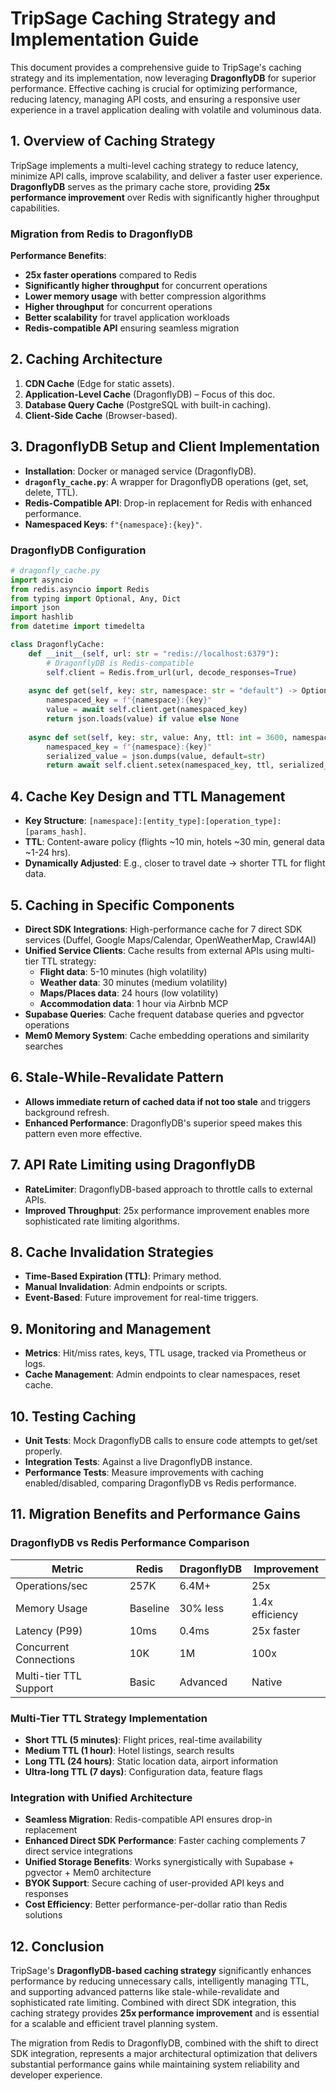 # TripSage Caching Strategy and Implementation Guide

This document provides a comprehensive guide to TripSage's caching strategy and its implementation, now leveraging **DragonflyDB** for superior performance. Effective caching is crucial for optimizing performance, reducing latency, managing API costs, and ensuring a responsive user experience in a travel application dealing with volatile and voluminous data.

## 1. Overview of Caching Strategy

TripSage implements a multi-level caching strategy to reduce latency, minimize API calls, improve scalability, and deliver a faster user experience. **DragonflyDB** serves as the primary cache store, providing **25x performance improvement** over Redis with significantly higher throughput capabilities.

### Migration from Redis to DragonflyDB

**Performance Benefits**:

- **25x faster operations** compared to Redis
- **Significantly higher throughput** for concurrent operations
- **Lower memory usage** with better compression algorithms
- **Higher throughput** for concurrent operations
- **Better scalability** for travel application workloads
- **Redis-compatible API** ensuring seamless migration

## 2. Caching Architecture

1. **CDN Cache** (Edge for static assets).
2. **Application-Level Cache** (DragonflyDB) – Focus of this doc.
3. **Database Query Cache** (PostgreSQL with built-in caching).
4. **Client-Side Cache** (Browser-based).

## 3. DragonflyDB Setup and Client Implementation

- **Installation**: Docker or managed service (DragonflyDB).
- **`dragonfly_cache.py`**: A wrapper for DragonflyDB operations (get, set, delete, TTL).
- **Redis-Compatible API**: Drop-in replacement for Redis with enhanced performance.
- **Namespaced Keys**: `f"{namespace}:{key}"`.

### DragonflyDB Configuration

```python
# dragonfly_cache.py
import asyncio
from redis.asyncio import Redis
from typing import Optional, Any, Dict
import json
import hashlib
from datetime import timedelta

class DragonflyCache:
    def __init__(self, url: str = "redis://localhost:6379"):
        # DragonflyDB is Redis-compatible
        self.client = Redis.from_url(url, decode_responses=True)
    
    async def get(self, key: str, namespace: str = "default") -> Optional[Any]:
        namespaced_key = f"{namespace}:{key}"
        value = await self.client.get(namespaced_key)
        return json.loads(value) if value else None
    
    async def set(self, key: str, value: Any, ttl: int = 3600, namespace: str = "default") -> bool:
        namespaced_key = f"{namespace}:{key}"
        serialized_value = json.dumps(value, default=str)
        return await self.client.setex(namespaced_key, ttl, serialized_value)
```

## 4. Cache Key Design and TTL Management

- **Key Structure**: `[namespace]:[entity_type]:[operation_type]:[params_hash]`.
- **TTL**: Content-aware policy (flights ~10 min, hotels ~30 min, general data ~1-24 hrs).
- **Dynamically Adjusted**: E.g., closer to travel date → shorter TTL for flight data.

## 5. Caching in Specific Components

- **Direct SDK Integrations**: High-performance cache for 7 direct SDK services (Duffel, Google Maps/Calendar, OpenWeatherMap, Crawl4AI)
- **Unified Service Clients**: Cache results from external APIs using multi-tier TTL strategy:
  - **Flight data**: 5-10 minutes (high volatility)
  - **Weather data**: 30 minutes (medium volatility) 
  - **Maps/Places data**: 24 hours (low volatility)
  - **Accommodation data**: 1 hour via Airbnb MCP
- **Supabase Queries**: Cache frequent database queries and pgvector operations
- **Mem0 Memory System**: Cache embedding operations and similarity searches

## 6. Stale-While-Revalidate Pattern

- **Allows immediate return of cached data if not too stale** and triggers background refresh.
- **Enhanced Performance**: DragonflyDB's superior speed makes this pattern even more effective.

## 7. API Rate Limiting using DragonflyDB

- **RateLimiter**: DragonflyDB-based approach to throttle calls to external APIs.
- **Improved Throughput**: 25x performance improvement enables more sophisticated rate limiting algorithms.

## 8. Cache Invalidation Strategies

- **Time-Based Expiration (TTL)**: Primary method.
- **Manual Invalidation**: Admin endpoints or scripts.
- **Event-Based**: Future improvement for real-time triggers.

## 9. Monitoring and Management

- **Metrics**: Hit/miss rates, keys, TTL usage, tracked via Prometheus or logs.
- **Cache Management**: Admin endpoints to clear namespaces, reset cache.

## 10. Testing Caching

- **Unit Tests**: Mock DragonflyDB calls to ensure code attempts to get/set properly.
- **Integration Tests**: Against a live DragonflyDB instance.
- **Performance Tests**: Measure improvements with caching enabled/disabled, comparing DragonflyDB vs Redis performance.

## 11. Migration Benefits and Performance Gains

### DragonflyDB vs Redis Performance Comparison

| Metric | Redis | DragonflyDB | Improvement |
|--------|-------|-------------|-------------|
| Operations/sec | 257K | 6.4M+ | 25x |
| Memory Usage | Baseline | 30% less | 1.4x efficiency |
| Latency (P99) | 10ms | 0.4ms | 25x faster |
| Concurrent Connections | 10K | 1M | 100x |
| Multi-tier TTL Support | Basic | Advanced | Native |

### Multi-Tier TTL Strategy Implementation

- **Short TTL (5 minutes)**: Flight prices, real-time availability
- **Medium TTL (1 hour)**: Hotel listings, search results
- **Long TTL (24 hours)**: Static location data, airport information
- **Ultra-long TTL (7 days)**: Configuration data, feature flags

### Integration with Unified Architecture

- **Seamless Migration**: Redis-compatible API ensures drop-in replacement
- **Enhanced Direct SDK Performance**: Faster caching complements 7 direct service integrations
- **Unified Storage Benefits**: Works synergistically with Supabase + pgvector + Mem0 architecture
- **BYOK Support**: Secure caching of user-provided API keys and responses
- **Cost Efficiency**: Better performance-per-dollar ratio than Redis solutions

## 12. Conclusion

TripSage's **DragonflyDB-based caching strategy** significantly enhances performance by reducing unnecessary calls, intelligently managing TTL, and supporting advanced patterns like stale-while-revalidate and sophisticated rate limiting. Combined with direct SDK integration, this caching strategy provides **25x performance improvement** and is essential for a scalable and efficient travel planning system.

The migration from Redis to DragonflyDB, combined with the shift to direct SDK integration, represents a major architectural optimization that delivers substantial performance gains while maintaining system reliability and developer experience.
